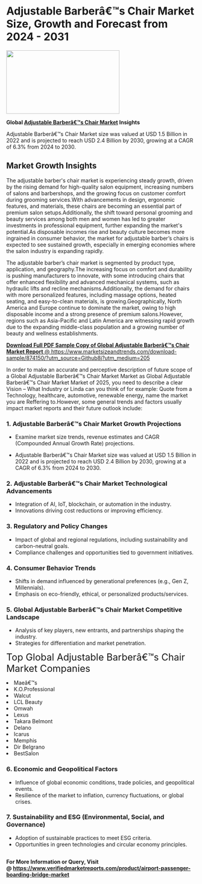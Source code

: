 <H1>Adjustable Barberâ€™s Chair Market Size, Growth and Forecast from 2024 - 2031</H1><img class="aligncenter size-medium wp-image-584254" src="https://thirdeyenews.in/wp-content/uploads/2024/09/Global-Market-Research-300x168.jpeg" alt="" width="300" height="168" /><p><strong>Global&nbsp;<a href="https://www.marketsizeandtrends.com/download-sample/874150/?utm_source=Github8j?utm_medium=205">Adjustable Barberâ€™s Chair Market</a> Insights</strong></p><p>Adjustable Barberâ€™s Chair Market size was valued at USD 1.5 Billion in 2022 and is projected to reach USD 2.4 Billion by 2030, growing at a CAGR of 6.3% from 2024 to 2030.</p><p><h2>Market Growth Insights</h2> <p>The adjustable barber's chair market is experiencing steady growth, driven by the rising demand for high-quality salon equipment, increasing numbers of salons and barbershops, and the growing focus on customer comfort during grooming services.With advancements in design, ergonomic features, and materials, these chairs are becoming an essential part of premium salon setups.Additionally, the shift toward personal grooming and beauty services among both men and women has led to greater investments in professional equipment, further expanding the market's potential.As disposable incomes rise and beauty culture becomes more ingrained in consumer behavior, the market for adjustable barber’s chairs is expected to see sustained growth, especially in emerging economies where the salon industry is expanding rapidly.</p> <p><a href="#"></a></p> <p>The adjustable barber’s chair market is segmented by product type, application, and geography.The increasing focus on comfort and durability is pushing manufacturers to innovate, with some introducing chairs that offer enhanced flexibility and advanced mechanical systems, such as hydraulic lifts and recline mechanisms.Additionally, the demand for chairs with more personalized features, including massage options, heated seating, and easy-to-clean materials, is growing.Geographically, North America and Europe continue to dominate the market, owing to high disposable income and a strong presence of premium salons.However, regions such as Asia-Pacific and Latin America are witnessing rapid growth due to the expanding middle-class population and a growing number of beauty and wellness establishments.</p> <p><a href="#"></p><p><span class=""><strong>Download Full PDF Sample Copy of Global Adjustable Barberâ€™s Chair Market Report</strong> @ <a href="https://www.marketsizeandtrends.com/download-sample/874150/?utm_source=Github8j?utm_medium=205" target="_blank">https://www.marketsizeandtrends.com/download-sample/874150/?utm_source=Github8j?utm_medium=205</a></span></p><p>In order to make an accurate and perceptive description of future scope of a Global&nbsp;Adjustable Barberâ€™s Chair Market Market as Global&nbsp;Adjustable Barberâ€™s Chair Market Market of 2025, you need to describe a clear Vision &ndash; What Industry or Linda can you think of for example: Quote from a Technology, healthcare, automotive, renewable energy, name the market you are Reffering to.However, some general trends and factors usually impact market reports and their future outlook include:</p><h3>1.&nbsp;<strong>Adjustable Barberâ€™s Chair Market Growth Projections</strong></h3><ul><li>Examine market size trends, revenue estimates and CAGR (Compounded Annual Growth Rate) projections.</li><li><p>Adjustable Barberâ€™s Chair Market size was valued at USD 1.5 Billion in 2022 and is projected to reach USD 2.4 Billion by 2030, growing at a CAGR of 6.3% from 2024 to 2030.</p></li></ul><h3>2.&nbsp;<strong>Adjustable Barberâ€™s Chair Market Technological Advancements</strong></h3><ul><li>Integration of AI, IoT, blockchain, or automation in the industry.</li><li>Innovations driving cost reductions or improving efficiency.</li></ul><h3>3.&nbsp;<strong>Regulatory and Policy Changes</strong></h3><ul><li>Impact of global and regional regulations, including sustainability and carbon-neutral goals.</li><li>Compliance challenges and opportunities tied to government initiatives.</li></ul><h3>4.&nbsp;<strong>Consumer Behavior Trends</strong></h3><ul><li>Shifts in demand influenced by generational preferences (e.g., Gen Z, Millennials).</li><li>Emphasis on eco-friendly, ethical, or personalized products/services.</li></ul><h3>5.&nbsp;<strong>Global Adjustable Barberâ€™s Chair Market Competitive Landscape</strong></h3><ul><li>Analysis of key players, new entrants, and partnerships shaping the industry.</li><li>Strategies for differentiation and market penetration.</li></ul><p data-pm-slice="1 1 []"><span style="color: inherit; font-family: inherit; font-size: 25px;">Top Global Adjustable Barberâ€™s Chair Market Companies</span></p><div class="" data-test-id=""><p><li>Maeâ€™s</li><li> K.O.Professional</li><li> Walcut</li><li> LCL Beauty</li><li> Omwah</li><li> Lexus</li><li> Takara Belmont</li><li> Delano</li><li> Icarus</li><li> Memphis</li><li> Dir Belgrano</li><li> BestSalon</li></p></div><h3>6.&nbsp;<strong>Economic and Geopolitical Factors</strong></h3><ul><li>Influence of global economic conditions, trade policies, and geopolitical events.</li><li>Resilience of the market to inflation, currency fluctuations, or global crises.</li></ul><h3>7.&nbsp;<strong>Sustainability and ESG (Environmental, Social, and Governance)</strong></h3><ul><li>Adoption of sustainable practices to meet ESG criteria.</li><li>Opportunities in green technologies and circular economy principles.</li></ul><h2><strong style="font-size: 14px;">For More Information or Query, Visit @&nbsp;</strong><a style="background-color: #ffffff; font-size: 14px;" href="https://www.marketsizeandtrends.com/report/adjustable-barber-s-chair-market/" target="_blank">https://www.verifiedmarketreports.com/product/airport-passenger-boarding-bridge-market</a></h2>